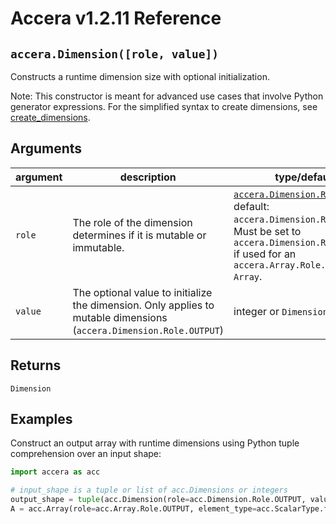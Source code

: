 [//]: # (Project: Accera)
[//]: # (Version: v1.2.11)

# Accera v1.2.11 Reference
## `accera.Dimension([role, value])`
Constructs a runtime dimension size with optional initialization.

Note: This constructor is meant for advanced use cases that involve Python generator expressions. For the simplified syntax to create dimensions, see [create_dimensions](../../functions/create_dimensions.md).

## Arguments

argument | description | type/default
--- | --- | ---
`role` | The role of the dimension determines if it is mutable or immutable. | [`accera.Dimension.Role`](<Role.md>). default: `accera.Dimension.Role.INPUT`. Must be set to `accera.Dimension.Role.OUTPUT` if used for an `accera.Array.Role.OUTPUT` `Array`.
`value` | The optional value to initialize the dimension. Only applies to mutable dimensions (`accera.Dimension.Role.OUTPUT`) | integer or `Dimension`

## Returns
`Dimension`

## Examples

Construct an output array with runtime dimensions using Python tuple comprehension over an input shape:
```python
import accera as acc

# input_shape is a tuple or list of acc.Dimensions or integers
output_shape = tuple(acc.Dimension(role=acc.Dimension.Role.OUTPUT, value=i) for i in input_shape)
A = acc.Array(role=acc.Array.Role.OUTPUT, element_type=acc.ScalarType.float32, shape=output_shape)
```

<div style="page-break-after: always;"></div>